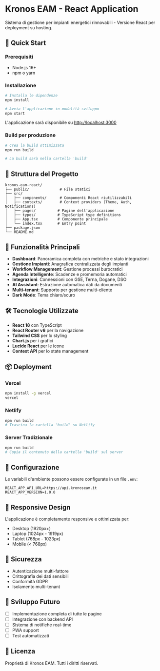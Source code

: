 # Kronos EAM - React Application

Sistema di gestione per impianti energetici rinnovabili - Versione React per deployment su hosting.

## 🚀 Quick Start

### Prerequisiti
- Node.js 16+ 
- npm o yarn

### Installazione

```bash
# Installa le dipendenze
npm install

# Avvia l'applicazione in modalità sviluppo
npm start
```

L'applicazione sarà disponibile su [http://localhost:3000](http://localhost:3000)

### Build per produzione

```bash
# Crea la build ottimizzata
npm run build

# La build sarà nella cartella 'build'
```

## 📁 Struttura del Progetto

```
kronos-eam-react/
├── public/              # File statici
├── src/
│   ├── components/      # Componenti React riutilizzabili
│   ├── contexts/        # Context providers (Theme, Auth, Notifications)
│   ├── pages/          # Pagine dell'applicazione
│   ├── types/          # TypeScript type definitions
│   ├── App.tsx         # Componente principale
│   └── index.tsx       # Entry point
├── package.json
└── README.md
```

## 🌟 Funzionalità Principali

- **Dashboard**: Panoramica completa con metriche e stato integrazioni
- **Gestione Impianti**: Anagrafica centralizzata degli impianti
- **Workflow Management**: Gestione processi burocratici
- **Agenda Intelligente**: Scadenze e promemoria automatici
- **Integrazioni**: Connessioni con GSE, Terna, Dogane, DSO
- **AI Assistant**: Estrazione automatica dati da documenti
- **Multi-tenant**: Supporto per gestione multi-cliente
- **Dark Mode**: Tema chiaro/scuro

## 🛠️ Tecnologie Utilizzate

- **React 18** con TypeScript
- **React Router v6** per la navigazione
- **Tailwind CSS** per lo styling
- **Chart.js** per i grafici
- **Lucide React** per le icone
- **Context API** per lo state management

## 📦 Deployment

### Vercel
```bash
npm install -g vercel
vercel
```

### Netlify
```bash
npm run build
# Trascina la cartella 'build' su Netlify
```

### Server Tradizionale
```bash
npm run build
# Copia il contenuto della cartella 'build' sul server
```

## 🔧 Configurazione

Le variabili d'ambiente possono essere configurate in un file `.env`:

```env
REACT_APP_API_URL=https://api.kronoseam.it
REACT_APP_VERSION=1.0.0
```

## 📱 Responsive Design

L'applicazione è completamente responsive e ottimizzata per:
- Desktop (1920px+)
- Laptop (1024px - 1919px)
- Tablet (768px - 1023px)
- Mobile (< 768px)

## 🔐 Sicurezza

- Autenticazione multi-fattore
- Crittografia dei dati sensibili
- Conformità GDPR
- Isolamento multi-tenant

## 🚧 Sviluppo Futuro

- [ ] Implementazione completa di tutte le pagine
- [ ] Integrazione con backend API
- [ ] Sistema di notifiche real-time
- [ ] PWA support
- [ ] Test automatizzati

## 📄 Licenza

Proprietà di Kronos EAM. Tutti i diritti riservati.
